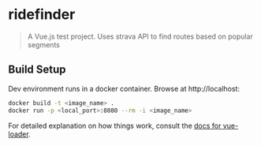 # ridefinder

> A Vue.js test project. Uses strava API to find routes based on popular segments

## Build Setup
Dev environment runs in a docker container. Browse at http://localhost:<localport>

``` bash
docker build -t <image_name> .
docker run -p <local_port>:8080 --rm -i <image_name>

```



For detailed explanation on how things work, consult the [docs for vue-loader](http://vuejs.github.io/vue-loader).
